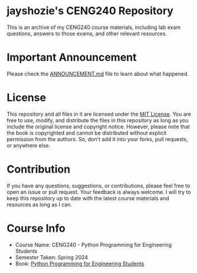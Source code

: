 # jayshozie's CENG240 Repository

This is an archive of my CENG240 course materials, including lab exam
questions, answers to those exams, and other relevant resources.

# Important Announcement

Please check the [ANNOUNCEMENT.md](ANNOUNCEMENT.md) file to learn about what
happened.

# License

This repository and all files in it are licensed under the [MIT License](LICENSE). 
You are free to use, modify, and distribute the files in this repository as
long as you include the original license and copyright notice. However, please
note that the book is copyrighted and cannot be distributed without explicit
permission from the authors. So, don't add it into your forks, pull requests,
or anywhere else.

# Contribution

If you have any questions, suggestions, or contributions, please feel free to
open an issue or pull request. Your feedback is always welcome. I will try to
keep this repository up to date with the latest course materials and resources
as long as I can.

# Course Info

- Course Name: CENG240 - Python Programming for Engineering Students
- Semester Taken: Spring 2024
- Book: [Python Programming for Engineering Students](https://pp4e.online/book.html)

